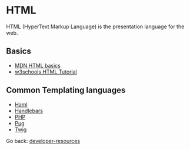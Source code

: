 # HTML

HTML (HyperText Markup Language) is the presentation language for the web.

## Basics
+ [MDN HTML basics](https://developer.mozilla.org/en-US/docs/Learn/Getting_started_with_the_web/HTML_basics)
+ [w3schools HTML Tutorial](https://www.w3schools.com/html/default.asp)

## Common Templating languages
+ [Haml](http://haml.info/)
+ [Handlebars](http://handlebarsjs.com/)
+ [PHP](https://secure.php.net/)
+ [Pug](https://pugjs.org/api/getting-started.html)
+ [Twig](https://twig.symfony.com/)

Go back: [developer-resources](../README.md)